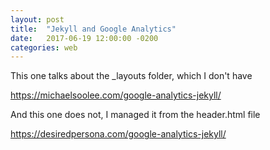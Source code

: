 ```yaml
---
layout: post
title:  "Jekyll and Google Analytics"
date:   2017-06-19 12:00:00 -0200
categories: web
---
```



This one talks about the _layouts folder, which I don't have

https://michaelsoolee.com/google-analytics-jekyll/

And this one does not, I managed it from the header.html file

https://desiredpersona.com/google-analytics-jekyll/